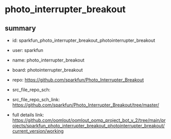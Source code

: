 # photo_interrupter_breakout
 
## summary 
* id: sparkfun_photo_interrupter_breakout_photointerrupter_breakout
* user: sparkfun
* name: photo_interrupter_breakout
* board: photointerrupter_breakout
* repo: https://github.com/sparkfun/Photo_Interrupter_Breakout



* src_file_repo_sch: 
* src_file_repo_sch_link: https://github.com/sparkfun/Photo_Interrupter_Breakout/tree/master/
* full details link: https://github.com/oomlout/oomlout_oomp_project_bot_v_2/tree/main/projects/sparkfun_photo_interrupter_breakout_photointerrupter_breakout/current_version/working  







